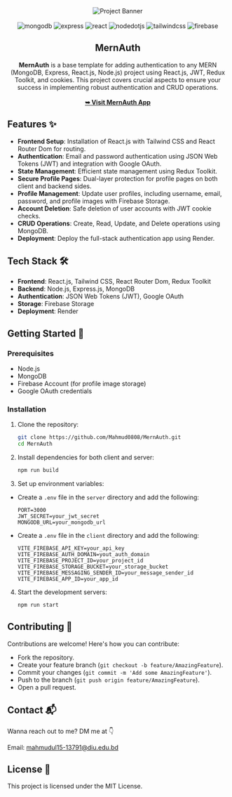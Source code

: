 <div align="center">
    <img src="https://i.postimg.cc/J0fwDNPW/Mern-Auth-Banner.png" alt="Project Banner">
  <br />
  <br />

  <div>
    <img src="https://img.shields.io/badge/-MongoDB-black?style=for-the-badge&logoColor=white&logo=mongodb&color=1FAD58" alt="mongodb" />
    <img src="https://img.shields.io/badge/-Express-black?style=for-the-badge&logoColor=white&logo=express&color=292929" alt="express" />
    <img src="https://img.shields.io/badge/-React-black?style=for-the-badge&logoColor=white&logo=react&color=1082A7" alt="react" />
    <img src="https://img.shields.io/badge/-Node.js-black?style=for-the-badge&logoColor=white&logo=nodedotjs&color=58A149" alt="nodedotjs" />
    <img src="https://img.shields.io/badge/-Tailwind_CSS-black?style=for-the-badge&logoColor=white&logo=tailwindcss&color=3FBFF8" alt="tailwindcss" />
    <img src="https://img.shields.io/badge/-Firebase-black?style=for-the-badge&logoColor=white&logo=firebase&color=393939" alt="firebase" />
  </div>

  <h2 align="center">MernAuth</h2>

  <div align="center">
     <b>MernAuth</b> is a base template for adding authentication to any MERN (MongoDB, Express, React.js, Node.js) project using React.js, JWT, Redux Toolkit, and cookies. This project covers crucial aspects to ensure your success in implementing robust authentication and CRUD operations.
  </div>
  <br />
  <a href="https://mernauth-mwjp.onrender.com/"><strong>➥ Visit MernAuth App</strong></a>
</div>

## Features ✨

- **Frontend Setup**: Installation of React.js with Tailwind CSS and React Router Dom for routing.
- **Authentication**: Email and password authentication using JSON Web Tokens (JWT) and integration with Google OAuth.
- **State Management**: Efficient state management using Redux Toolkit.
- **Secure Profile Pages**: Dual-layer protection for profile pages on both client and backend sides.
- **Profile Management**: Update user profiles, including username, email, password, and profile images with Firebase Storage.
- **Account Deletion**: Safe deletion of user accounts with JWT cookie checks.
- **CRUD Operations**: Create, Read, Update, and Delete operations using MongoDB.
- **Deployment**: Deploy the full-stack authentication app using Render.

## Tech Stack 🛠️

- **Frontend**: React.js, Tailwind CSS, React Router Dom, Redux Toolkit
- **Backend**: Node.js, Express.js, MongoDB
- **Authentication**: JSON Web Tokens (JWT), Google OAuth
- **Storage**: Firebase Storage
- **Deployment**: Render

## Getting Started 🚀

### Prerequisites

- Node.js
- MongoDB
- Firebase Account (for profile image storage)
- Google OAuth credentials

### Installation

1. Clone the repository:
    ```sh
    git clone https://github.com/Mahmud0808/MernAuth.git
    cd MernAuth
    ```

2. Install dependencies for both client and server:
    ```sh
    npm run build
    ```

3. Set up environment variables:

- Create a `.env` file in the `server` directory and add the following:
    ```env
    PORT=3000
    JWT_SECRET=your_jwt_secret
    MONGODB_URL=your_mongodb_url
    ```

- Create a `.env` file in the `client` directory and add the following:
    ```env
    VITE_FIREBASE_API_KEY=your_api_key
    VITE_FIREBASE_AUTH_DOMAIN=yout_auth_domain
    VITE_FIREBASE_PROJECT_ID=your_project_id
    VITE_FIREBASE_STORAGE_BUCKET=your_storage_bucket
    VITE_FIREBASE_MESSAGING_SENDER_ID=your_message_sender_id
    VITE_FIREBASE_APP_ID=your_app_id
    ```

4. Start the development servers:
    ```sh
    npm run start
    ```

## Contributing 🤝

Contributions are welcome! Here's how you can contribute:

- Fork the repository.
- Create your feature branch (`git checkout -b feature/AmazingFeature`).
- Commit your changes (`git commit -m 'Add some AmazingFeature'`).
- Push to the branch (`git push origin feature/AmazingFeature`).
- Open a pull request.

## Contact 📬

Wanna reach out to me? DM me at 👇

Email: mahmudul15-13791@diu.edu.bd

## License 📜

This project is licensed under the MIT License.
